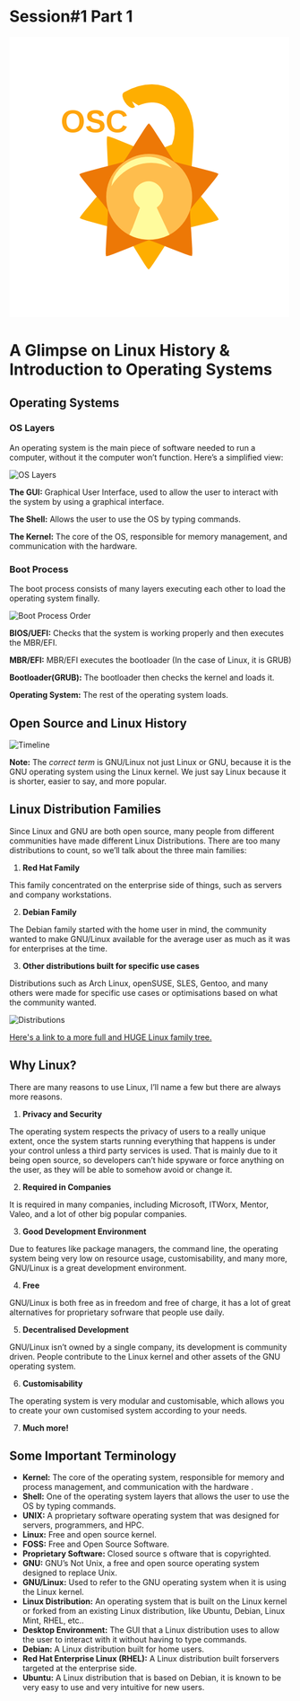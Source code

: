 # Session#1 Part 1
[![](https://raw.githubusercontent.com/Open-Source-Community/oscgeeks.orgImages/master/Minified%20Images/navbar/logo-osc.png)](https://oscgeeks.org)


# A Glimpse on Linux History & Introduction to Operating Systems

## Operating Systems
### OS Layers
An operating system is the main piece of software needed to run a computer, without it the computer won’t function. Here’s a simplified view:

![OS Layers](https://github.com/Open-Source-Community/OSC19-Linux-Workshop-Sessions/blob/master/Artwork/Session%201/Layers.png)

**The GUI:** Graphical User Interface, used to allow the user to interact with the system by using a graphical interface.

**The Shell:** Allows the user to use the OS by typing commands.

**The Kernel:** The core of the OS, responsible for memory management, and communication with the hardware.

### Boot Process
The boot process consists of many layers executing each other to load the operating system finally.

![Boot Process Order](https://github.com/Open-Source-Community/OSC19-Linux-Workshop-Sessions/blob/master/Artwork/Session%201/UEFI.png)


**BIOS/UEFI:** Checks that the system is working properly and then executes the MBR/EFI.

**MBR/EFI:** MBR/EFI executes the bootloader (In the case of Linux, it is GRUB)

**Bootloader(GRUB):** The bootloader then checks the kernel and loads it.

**Operating System:** The rest of the operating system loads.

## Open Source and Linux History

![Timeline](https://github.com/Open-Source-Community/OSC19-Linux-Workshop-Sessions/blob/master/Artwork/Session%201/Timeline.png)

**Note:** The *correct term* is GNU/Linux not just Linux or GNU, because it is the GNU operating system using the Linux kernel. 
We just say Linux because it is shorter, easier to say, and more popular.

## Linux Distribution Families
Since Linux and GNU are both open source, many people from different communities have made different Linux Distributions.
There are too many distributions to count, so we’ll talk about the three main families:

1. **Red Hat Family**

This family concentrated on the enterprise side of things, such as servers and company workstations.

2. **Debian Family**

The Debian family started with the home user in mind, the community wanted to make GNU/Linux available for the average user as much as it was for enterprises at the time.

3. **Other distributions built for specific use cases**

Distributions such as Arch Linux, openSUSE, SLES, Gentoo, and many others were made for specific use cases or optimisations based on what the community wanted.

![Distributions](https://github.com/Open-Source-Community/OSC19-Linux-Workshop-Sessions/blob/master/Artwork/Session%201/Distros.png)

[Here's a link to a more full and HUGE Linux family tree.](https://upload.wikimedia.org/wikipedia/commons/1/1b/Linux_Distribution_Timeline.svg)
## Why Linux?

There are many reasons to use Linux, I’ll name a few but there are always more reasons.

1. **Privacy and Security**

The operating system respects the privacy of users to a really unique extent, once the system starts running everything that happens is under your control unless a third party services is used.
That is mainly due to it being open source, so developers can’t hide spyware or force anything on the user, as they will be able to somehow avoid or change it.

2. **Required in Companies**

It is required in many companies, including Microsoft, ITWorx, Mentor, Valeo, and a lot of other big popular companies.

3. **Good Development Environment**

Due to features like package managers, the command line, the operating system being very low on resource usage, customisability, and many more, GNU/Linux is a great development environment.

4. **Free**

GNU/Linux is both free as in freedom and free of charge, it has a lot of great alternatives for proprietary sofrware that people use daily.

5. **Decentralised Development**

GNU/Linux isn’t owned by a single company, its development is community driven. People contribute to the Linux kernel and other assets of the GNU operating system.

6. **Customisability**

The operating system is very modular and customisable, which allows you to create your own customised system according to your needs.

7. **Much more!**

## Some Important Terminology
- **Kernel:** The core of the operating system, responsible for memory and process management, and communication with the hardware .
- **Shell:** One of the operating system layers that allows the user to use the OS by typing commands.
- **UNIX:** A proprietary software operating system that was designed for servers, programmers, and HPC.
- **Linux:** Free and open source kernel.
- **FOSS:** Free and Open Source Software.
- **Proprietary Software:** Closed source s oftware that is copyrighted.
- **GNU:** GNU’s Not Unix, a free and open source operating system designed to replace Unix.
- **GNU/Linux:** Used to refer to the GNU operating system when it is using the Linux kernel.
- **Linux Distribution:** An operating system that is built on the Linux kernel or forked from an existing Linux distribution, like Ubuntu, Debian, Linux Mint, RHEL, etc..
- **Desktop Environment:** The GUI that a Linux distribution uses to allow the user to interact with it without having to type commands.
- **Debian:** A Linux distribution built for home users.
- **Red Hat Enterprise Linux (RHEL):** A Linux distribution built forservers targeted at the enterprise side.
- **Ubuntu:** A Linux distribution that is based on Debian, it is known to be very easy to use and very intuitive for new users.
